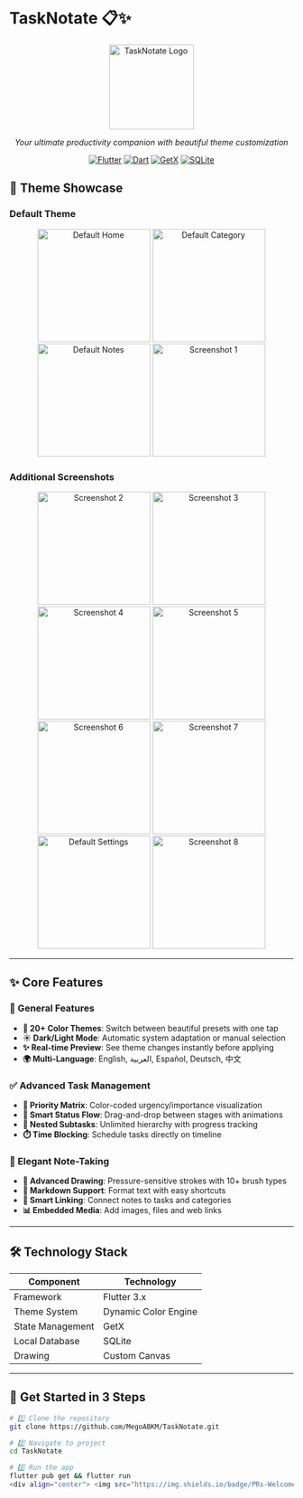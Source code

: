 # TaskNotate 📋✨

<p align="center">
  <img src="https://github.com/user-attachments/assets/c1ea1b69-76ea-4e86-9a35-c5393a96cd78" alt="TaskNotate Logo" width="150">
</p>

<p align="center">
  <em>Your ultimate productivity companion with beautiful theme customization</em>
</p>

<div align="center">

[![Flutter](https://img.shields.io/badge/Flutter-3.x-blue?style=for-the-badge&logo=flutter)](https://flutter.dev)
[![Dart](https://img.shields.io/badge/Dart-2.x-0175C2?style=for-the-badge&logo=dart)](https://dart.dev)
[![GetX](https://img.shields.io/badge/GetX-State%20Management-orange?style=for-the-badge)](https://pub.dev/packages/get)
[![SQLite](https://img.shields.io/badge/SQLite-3.x-003B57?style=for-the-badge&logo=sqlite&logoColor=white)](https://www.sqlite.org/index.html)

</div>

## 🎨 Theme Showcase

### Default Theme
<p align="center">
  <img src="https://github.com/user-attachments/assets/2c93d080-c4d7-4c56-9634-e00ca499894f" alt="Default Home" width="200">
  <img src="https://github.com/user-attachments/assets/bf83d76b-938c-4f65-9143-7d7159069337" alt="Default Category" width="200">
  <img src="https://github.com/user-attachments/assets/aa6804c6-f52f-4f94-9671-1ec1395f2195" alt="Default Notes" width="200">
  <img src="https://github.com/user-attachments/assets/424a0979-e330-4cae-b7ea-f02fdc9459c3" alt="Screenshot 1" width="200">

</p>

### Additional Screenshots
<p align="center">
  
  <img src="https://github.com/user-attachments/assets/fcf52824-5c8a-44a8-aa89-e18965c942b8" alt="Screenshot 2" width="200">
  <img src="https://github.com/user-attachments/assets/308f7161-9d8f-44d8-9043-f1041d4a7b4c" alt="Screenshot 3" width="200">
  <img src="https://github.com/user-attachments/assets/d9b499b4-6892-42c4-beb1-4744cd569459" alt="Screenshot 4" width="200">
  <img src="https://github.com/user-attachments/assets/12cd8a00-601a-4d55-a7a8-0fe83dd9e052" alt="Screenshot 5" width="200">
  <img src="https://github.com/user-attachments/assets/63be5816-b264-44ff-83ac-93909f3e8612" alt="Screenshot 6" width="200">
  <img src="https://github.com/user-attachments/assets/9d8381e8-c85c-4cd2-b1d7-e1c9f636f5a1" alt="Screenshot 7" width="200">
    <img src="https://github.com/user-attachments/assets/8ffe1e63-6ad0-4d41-bb0c-2bdbd34a483c" alt="Default Settings" width="200">
  <img src="https://github.com/user-attachments/assets/cebc6f2b-7c7d-4b7c-a221-6efa81d24d90" alt="Screenshot 8" width="200">
</p>

---

## ✨ Core Features

### 🎯 General Features
- **🌈 20+ Color Themes**: Switch between beautiful presets with one tap
- **☀️ Dark/Light Mode**: Automatic system adaptation or manual selection
- **✨ Real-time Preview**: See theme changes instantly before applying
- **🌍 Multi-Language**: English, العربية, Español, Deutsch, 中文

### ✅ Advanced Task Management
- **🎯 Priority Matrix**: Color-coded urgency/importance visualization
- **🔄 Smart Status Flow**: Drag-and-drop between stages with animations
- **🧩 Nested Subtasks**: Unlimited hierarchy with progress tracking
- **⏱️ Time Blocking**: Schedule tasks directly on timeline

### 📝 Elegant Note-Taking
- **🎨 Advanced Drawing**: Pressure-sensitive strokes with 10+ brush types
- **📝 Markdown Support**: Format text with easy shortcuts
- **🔗 Smart Linking**: Connect notes to tasks and categories
- **📊 Embedded Media**: Add images, files and web links

---

## 🛠️ Technology Stack

| Component        | Technology                          |
|------------------|-------------------------------------|
| Framework        | Flutter 3.x                         |
| Theme System     | Dynamic Color Engine                |
| State Management | GetX                                |
| Local Database   | SQLite                              |
| Drawing          | Custom Canvas |

---

## 🚀 Get Started in 3 Steps

```bash
# 1️⃣ Clone the repository
git clone https://github.com/MegoABKM/TaskNotate.git

# 2️⃣ Navigate to project
cd TaskNotate

# 3️⃣ Run the app
flutter pub get && flutter run
<div align="center"> <img src="https://img.shields.io/badge/PRs-Welcome-brightgreen.svg?style=for-the-badge" alt="PRs Welcome"> <img src="https://img.shields.io/badge/License-MIT-blue.svg?style=for-the-badge" alt="MIT License"> </div> ```
